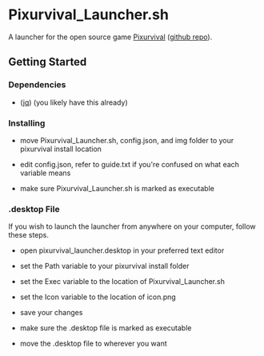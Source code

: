 # Pixurvival_Launcher.sh
A launcher for the open source game [Pixurvival](https://sharkhendrix.itch.io/pixurvival) ([github repo](https://github.com/JoannickGardize/Pixurvival)).

## Getting Started

### Dependencies

- ([jq](https://github.com/jqlang/jq)) (you likely have this already)

### Installing

- move Pixurvival_Launcher.sh, config.json, and img folder to your pixurvival install location

- edit config.json, refer to guide.txt if you're confused on what each variable means

- make sure Pixurvival_Launcher.sh is marked as executable

### .desktop File
If you wish to launch the launcher from anywhere on your computer, follow these steps.

- open pixurvival_launcher.desktop in your preferred text editor

- set the Path variable to your pixurvival install folder

- set the Exec variable to the location of Pixurvival_Launcher.sh

- set the Icon variable to the location of icon.png

- save your changes

- make sure the .desktop file is marked as executable

- move the .desktop file to wherever you want
